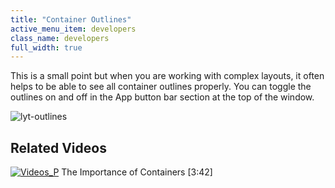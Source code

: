 ```yaml
---
title: "Container Outlines"
active_menu_item: developers
class_name: developers
full_width: true
---
```



This is a small point but when you are working with complex layouts, it often helps to be able to see all container outlines properly. You can toggle the outlines on and off in the App button bar section at the top of the window.

![lyt-outlines](/img/docs/lyt-outlines.png)

## Related Videos

[![Videos\_P](/img/docs/videos_p.png)](http://www.youtube.com/v/SW9LQrrosUI?autoplay=1&hd=1&fs=1&showsearch=0&rel=0&) The Importance of Containers [3:42]

